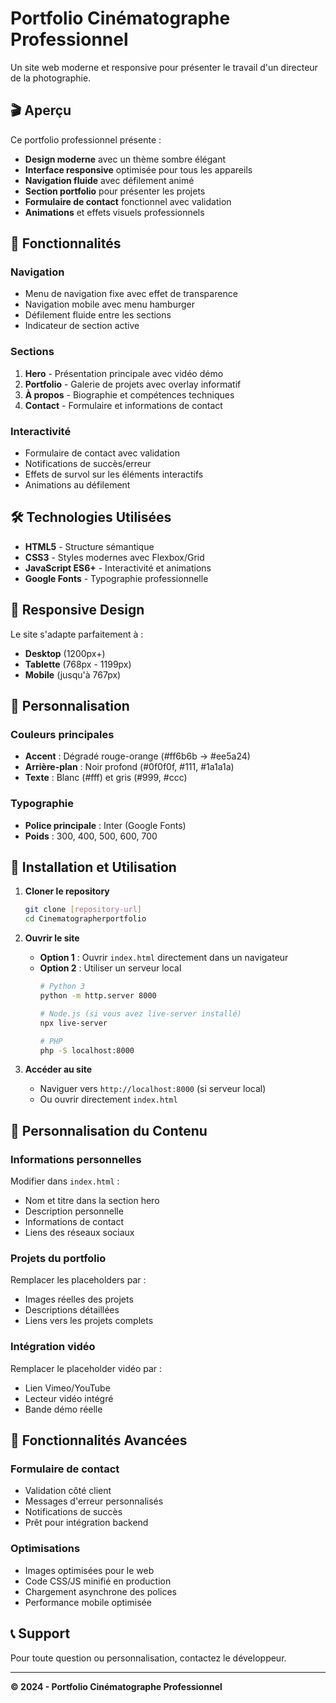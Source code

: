 # Portfolio Cinématographe Professionnel

Un site web moderne et responsive pour présenter le travail d'un directeur de la photographie.

## 🎬 Aperçu

Ce portfolio professionnel présente :
- **Design moderne** avec un thème sombre élégant
- **Interface responsive** optimisée pour tous les appareils
- **Navigation fluide** avec défilement animé
- **Section portfolio** pour présenter les projets
- **Formulaire de contact** fonctionnel avec validation
- **Animations** et effets visuels professionnels

## 🚀 Fonctionnalités

### Navigation
- Menu de navigation fixe avec effet de transparence
- Navigation mobile avec menu hamburger
- Défilement fluide entre les sections
- Indicateur de section active

### Sections
1. **Hero** - Présentation principale avec vidéo démo
2. **Portfolio** - Galerie de projets avec overlay informatif
3. **À propos** - Biographie et compétences techniques
4. **Contact** - Formulaire et informations de contact

### Interactivité
- Formulaire de contact avec validation
- Notifications de succès/erreur
- Effets de survol sur les éléments interactifs
- Animations au défilement

## 🛠 Technologies Utilisées

- **HTML5** - Structure sémantique
- **CSS3** - Styles modernes avec Flexbox/Grid
- **JavaScript ES6+** - Interactivité et animations
- **Google Fonts** - Typographie professionnelle

## 📱 Responsive Design

Le site s'adapte parfaitement à :
- **Desktop** (1200px+)
- **Tablette** (768px - 1199px)
- **Mobile** (jusqu'à 767px)

## 🎨 Personnalisation

### Couleurs principales
- **Accent** : Dégradé rouge-orange (#ff6b6b → #ee5a24)
- **Arrière-plan** : Noir profond (#0f0f0f, #111, #1a1a1a)
- **Texte** : Blanc (#fff) et gris (#999, #ccc)

### Typographie
- **Police principale** : Inter (Google Fonts)
- **Poids** : 300, 400, 500, 600, 700

## 🚀 Installation et Utilisation

1. **Cloner le repository**
   ```bash
   git clone [repository-url]
   cd Cinematographerportfolio
   ```

2. **Ouvrir le site**
   - **Option 1** : Ouvrir `index.html` directement dans un navigateur
   - **Option 2** : Utiliser un serveur local
     ```bash
     # Python 3
     python -m http.server 8000
     
     # Node.js (si vous avez live-server installé)
     npx live-server
     
     # PHP
     php -S localhost:8000
     ```

3. **Accéder au site**
   - Naviguer vers `http://localhost:8000` (si serveur local)
   - Ou ouvrir directement `index.html`

## 📝 Personnalisation du Contenu

### Informations personnelles
Modifier dans `index.html` :
- Nom et titre dans la section hero
- Description personnelle
- Informations de contact
- Liens des réseaux sociaux

### Projets du portfolio
Remplacer les placeholders par :
- Images réelles des projets
- Descriptions détaillées
- Liens vers les projets complets

### Intégration vidéo
Remplacer le placeholder vidéo par :
- Lien Vimeo/YouTube
- Lecteur vidéo intégré
- Bande démo réelle

## 🔧 Fonctionnalités Avancées

### Formulaire de contact
- Validation côté client
- Messages d'erreur personnalisés
- Notifications de succès
- Prêt pour intégration backend

### Optimisations
- Images optimisées pour le web
- Code CSS/JS minifié en production
- Chargement asynchrone des polices
- Performance mobile optimisée

## 📞 Support

Pour toute question ou personnalisation, contactez le développeur.

---

**© 2024 - Portfolio Cinématographe Professionnel**